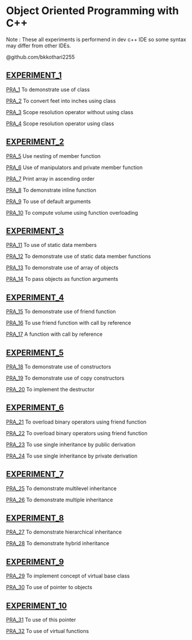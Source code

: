 
# Object Oriented Programming with C++

Note : These all experiments is performend in dev c++ IDE so some syntax may differ from other IDEs.

@github.com/bkkothari2255

## [EXPERIMENT_1](https://github.com/bkkothari2255/OOPC/tree/EXPERIMENT_1)

  [PRA_1](https://github.com/bkkothari2255/OOPC/blob/EXPERIMENT_1/PRA_1) To demonstrate use of class

  [PRA_2](https://github.com/bkkothari2255/OOPC/blob/EXPERIMENT_1/PRA_2) To convert feet into inches using class

  [PRA_3](https://github.com/bkkothari2255/OOPC/blob/EXPERIMENT_1/PRA_3) Scope resolution operator without using class

  [PRA_4](https://github.com/bkkothari2255/OOPC/blob/EXPERIMENT_1/PRA_4) Scope resolution operator using class
  
  
## [EXPERIMENT_2](https://github.com/bkkothari2255/OOPC/tree/EXPERIMENT_2)
  
  [PRA_5](https://github.com/bkkothari2255/OOPC/blob/EXPERIMENT_2/PRA_5) Use nesting of member function
  
  [PRA_6](https://github.com/bkkothari2255/OOPC/blob/EXPERIMENT_2/PRA_6) Use of manipulators and private member function
  
  [PRA_7](https://github.com/bkkothari2255/OOPC/blob/EXPERIMENT_2/PRA_7) Print array in ascending order

  [PRA_8](https://github.com/bkkothari2255/OOPC/blob/EXPERIMENT_2/PRA_8) To demonstrate inline function

  [PRA_9](https://github.com/bkkothari2255/OOPC/blob/EXPERIMENT_2/PRA_9) To use of default arguments
  
  [PRA_10](https://github.com/bkkothari2255/OOPC/blob/EXPERIMENT_2/PRA_10) To compute volume using function overloading
  
  
## [EXPERIMENT_3](https://github.com/bkkothari2255/OOPC/tree/EXPERIMENT_3)
 
 [PRA_11](https://github.com/bkkothari2255/OOPC/blob/EXPERIMENT_3/PRA_11) To use of static data members
 
 [PRA_12](https://github.com/bkkothari2255/OOPC/blob/EXPERIMENT_3/PRA_12) To demonstrate use of static data member functions
 
 [PRA_13](https://github.com/bkkothari2255/OOPC/blob/EXPERIMENT_3/PRA_13) To demonstrate use of array of objects
 
 [PRA_14](https://github.com/bkkothari2255/OOPC/blob/EXPERIMENT_3/PRA_14) To pass objects as function arguments
 
 
## [EXPERIMENT_4](https://github.com/bkkothari2255/OOPC/tree/EXPERIMENT_4)
 
 [PRA_15](https://github.com/bkkothari2255/OOPC/blob/EXPERIMENT_4/PRA_15) To demonstrate use of friend function
 
 [PRA_16](https://github.com/bkkothari2255/OOPC/blob/EXPERIMENT_4/PRA_16) To use friend function with call by reference
 
 [PRA_17](https://github.com/bkkothari2255/OOPC/blob/EXPERIMENT_4/PRA_17) A function with call by reference
 
 
## [EXPERIMENT_5](https://github.com/bkkothari2255/OOPC/tree/EXPERIMENT_5)
 
 [PRA_18](https://github.com/bkkothari2255/OOPC/blob/EXPERIMENT_5/PRA_18) To demonstrate use of constructors
 
 [PRA_19](https://github.com/bkkothari2255/OOPC/blob/EXPERIMENT_5/PRA_19) To demonstrate use of copy constructors
 
 [PRA_20](https://github.com/bkkothari2255/OOPC/blob/EXPERIMENT_5/PRA_20) To implement the destructor
 
 
## [EXPERIMENT_6](https://github.com/bkkothari2255/OOPC/tree/EXPERIMENT_6)
 
 [PRA_21](https://github.com/bkkothari2255/OOPC/blob/EXPERIMENT_6/PRA_21) To overload binary operators using friend function
 
 [PRA_22](https://github.com/bkkothari2255/OOPC/blob/EXPERIMENT_6/PRA_22) To overload binary operators using friend function
 
 [PRA_23](https://github.com/bkkothari2255/OOPC/blob/EXPERIMENT_6/PRA_23) To use single inheritance by public derivation
 
 [PRA_24](https://github.com/bkkothari2255/OOPC/blob/EXPERIMENT_6/PRA_24) To use single inheritance by private derivation


## [EXPERIMENT_7](https://github.com/bkkothari2255/OOPC/tree/EXPERIMENT_7)

[PRA_25](https://github.com/bkkothari2255/OOPC/blob/EXPERIMENT_7/PRA_25) To demonstrate multilevel inheritance

[PRA_26](https://github.com/bkkothari2255/OOPC/blob/EXPERIMENT_7/PRA_26) To demonstrate multiple inheritance


## [EXPERIMENT_8](https://github.com/bkkothari2255/OOPC/tree/EXPERIMENT_8)
 
 [PRA_27](https://github.com/bkkothari2255/OOPC/blob/EXPERIMENT_8/PRA_27) To demonstrate hierarchical inheritance

 [PRA_28](https://github.com/bkkothari2255/OOPC/blob/EXPERIMENT_8/PRA_28) To demonstrate hybrid inheritance

 
## [EXPERIMENT_9](https://github.com/bkkothari2255/OOPC/tree/EXPERIMENT_9)
 
 [PRA_29](https://github.com/bkkothari2255/OOPC/blob/EXPERIMENT_9/PRA_29) To implement concept of virtual base class

 [PRA_30](https://github.com/bkkothari2255/OOPC/blob/EXPERIMENT_9/PRA_30) To use of pointer to objects


## [EXPERIMENT_10](https://github.com/bkkothari2255/OOPC/tree/EXPERIMENT_10)

[PRA_31](https://github.com/bkkothari2255/OOPC/blob/EXPERIMENT_10/PRA_31) 	To use of this pointer

[PRA_32](https://github.com/bkkothari2255/OOPC/blob/EXPERIMENT_10/PRA_32) To use of virtual functions
